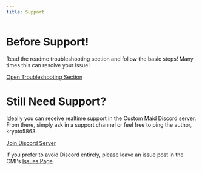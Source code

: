 ```yaml
---
title: Support
---
```


# Before Support!

Read the readme troubleshooting section and follow the basic steps! Many times this can resolve your issue!

<a href="https://docs.google.com/document/d/1dFVNe2gvsVck0tjWrnCM2HxsdTFBAnsxs928Q1wVS1A/#heading=h.4d34og8" class="btn btn-green">Open Troubleshooting Section</a>
# Still Need Support?

Ideally you can receive realtime support in the Custom Maid Discord server. From there, simply ask in a support channel or feel free to ping the author, krypto5863.

<a href="https://discord.gg/custommaid" class="btn btn-blue">Join Discord Server</a>

If you prefer to avoid Discord entirely, please leave an issue post in the CMI's [Issues Page](https://github.com/krypto5863/COM-Modular-Installer/issues).
